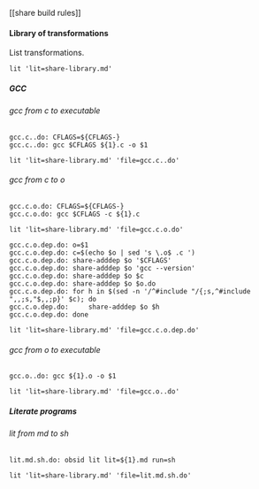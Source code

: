 [[share build rules]]

#### Library of transformations

List transformations.

	lit 'lit=share-library.md'

##### GCC

###### gcc from c to executable

	gcc.c..do: CFLAGS=${CFLAGS-}
	gcc.c..do: gcc $CFLAGS ${1}.c -o $1

	lit 'lit=share-library.md' 'file=gcc.c..do'

###### gcc from c to o

	gcc.c.o.do: CFLAGS=${CFLAGS-}
	gcc.c.o.do: gcc $CFLAGS -c ${1}.c

	lit 'lit=share-library.md' 'file=gcc.c.o.do'

	gcc.c.o.dep.do: o=$1
	gcc.c.o.dep.do: c=$(echo $o | sed 's \.o$ .c ')
	gcc.c.o.dep.do: share-adddep $o '$CFLAGS'
	gcc.c.o.dep.do: share-adddep $o 'gcc --version'
	gcc.c.o.dep.do: share-adddep $o $c
	gcc.c.o.dep.do: share-adddep $o $o.do
	gcc.c.o.dep.do: for h in $(sed -n '/^#include "/{;s,^#include ",,;s,"$,,;p}' $c); do
	gcc.c.o.dep.do:     share-adddep $o $h
	gcc.c.o.dep.do: done

	lit 'lit=share-library.md' 'file=gcc.c.o.dep.do'

###### gcc from o to executable

	gcc.o..do: gcc ${1}.o -o $1

	lit 'lit=share-library.md' 'file=gcc.o..do'

##### Literate programs

###### lit from md to sh

	lit.md.sh.do: obsid lit lit=${1}.md run=sh

	lit 'lit=share-library.md' 'file=lit.md.sh.do'
